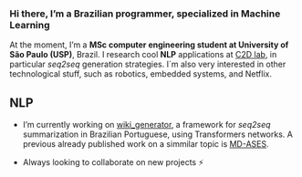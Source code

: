 
### Hi there, I’m a Brazilian programmer, specialized in Machine Learning

At the moment, I’m a **MSc computer engineering student at University of São Paulo (USP)**, Brazil. I research cool **NLP** applications at [C2D lab](http://www.wcss2014.pcs.usp.br/), in particular _seq2seq_ generation strategies. I´m also very interested in other technological stuff, such as robotics, embedded systems, and Netflix. 

## NLP

- I’m currently working on [wiki_generator](https://github.com/aseidelo/wiki_generator), a framework for _seq2seq_ summarization in Brazilian Portuguese, using Transformers networks. A previous already published work on a simmilar topic is [MD-ASES](https://github.com/aseidelo/MD-ASES).

- Always looking to collaborate on new projects ⚡
